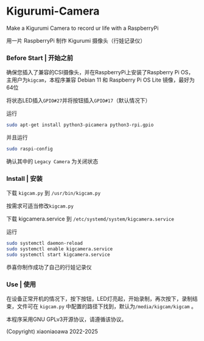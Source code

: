# Kigurumi-Camera
Make a Kigurumi Camera to record ur life with a RaspberryPi 
 
用一片 RaspberryPi 制作 Kigurumi 摄像头（行娃记录仪） 
 
### Before Start | 开始之前 
确保您插入了兼容的CSI摄像头，并在RaspberryPi上安装了Raspberry Pi OS，主用户为`kigcam`，本程序兼容 Debian 11 和 Raspberry Pi OS Lite 镜像，最好为64位 
 
将状态LED插入`GPIO#27`并将按钮插入`GPIO#17`（默认情况下） 
 
运行
```bash
sudo apt-get install python3-picamera python3-rpi.gpio
```
并且运行
```bash
sudo raspi-config
```
确认其中的 `Legacy Camera` 为关闭状态 
 
### Install | 安装
下载 `kigcam.py` 到 `/usr/bin/kigcam.py` 
 
按需求可适当修改`kigcam.py` 
 
下载 kigcamera.service 到 `/etc/systemd/system/kigcamera.service` 
 
运行
```bash
sudo systemctl daemon-reload
sudo systemctl enable kigcamera.service
sudo systemctl start kigcamera.service
```
恭喜你制作成功了自己的行娃记录仪 
 
### Use | 使用
在设备正常开机的情况下，按下按钮，LED灯亮起，开始录制，再次按下，录制结束，文件可在 `kigcam.py` 中配置的路径下找到，默认为`/media/kigcam/kigcam` 。 
 
 
本程序采用GNU GPLv3开源协议，请遵循该协议。
 
(Copyright) xiaoniaoawa 2022-2025
